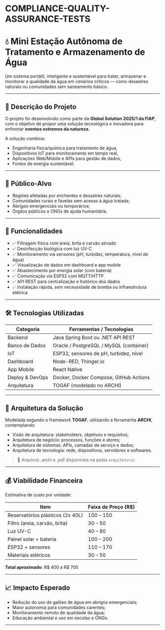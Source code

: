 # COMPLIANCE-QUALITY-ASSURANCE-TESTS
# 💧 Mini Estação Autônoma de Tratamento e Armazenamento de Água

Um sistema portátil, inteligente e sustentável para tratar, armazenar e monitorar a qualidade da água em cenários críticos — como desastres naturais ou comunidades sem saneamento básico.

---

## 🧠 Descrição do Projeto

O projeto foi desenvolvido como parte da **Global Solution 2025/1 da FIAP**, com o objetivo de propor uma solução tecnológica e inovadora para enfrentar **eventos extremos da natureza**.

A solução combina:
- Engenharia física/química para tratamento de água,
- Dispositivos IoT para monitoramento em tempo real,
- Aplicações Web/Mobile e APIs para gestão de dados,
- Fontes de energia sustentável.

---

## 🎯 Público-Alvo

- Regiões afetadas por enchentes e desastres naturais;
- Comunidades rurais e favelas sem acesso à água tratada;
- Abrigos emergenciais ou temporários;
- Órgãos públicos e ONGs de ajuda humanitária.

---

## 🌟 Funcionalidades

- ✅ Filtragem física com areia, brita e carvão ativado
- ✅ Desinfecção biológica com luz UV-C
- ✅ Monitoramento via sensores (pH, turbidez, temperatura, nível de água)
- ✅ Visualização de dados em dashboard e app mobile
- ✅ Abastecimento por energia solar (com bateria)
- ✅ Comunicação via ESP32 com MQTT/HTTP
- ✅ API REST para centralização e histórico dos dados
- ✅ Instalação rápida, sem necessidade de bomba ou infraestrutura elétrica

---

## 🛠️ Tecnologias Utilizadas

| Categoria                  | Ferramentas / Tecnologias               |
|---------------------------|-----------------------------------------|
| Backend                   | Java Spring Boot ou .NET API REST       |
| Banco de Dados            | Oracle / PostgreSQL / MySQL (container) |
| IoT                      | ESP32, sensores de pH, turbidez, nível  |
| Dashboard                 | Node-RED, Thinger.io                    |
| App Mobile                | React Native                            |
| Deploy & DevOps           | Docker, Docker Compose, GitHub Actions  |
| Arquitetura               | TOGAF (modelado no ARCHI)               |

---

## 🧪 Arquitetura da Solução

Modelada segundo o framework **TOGAF**, utilizando a ferramenta **ARCHI**, contemplando:

- Visão de arquitetura: stakeholders, objetivos e requisitos;
- Arquitetura de negócio: processos, funções e atores;
- Arquitetura de sistemas: APIs, camadas de serviço e dados;
- Arquitetura de tecnologia: rede, dispositivos, servidores e softwares.

> 📁 Arquivos .archi e .pdf disponíveis na pasta `arquitetura/`.

---

## 💰 Viabilidade Financeira

Estimativa de custo por unidade:

| Item                                  | Faixa de Preço (R$) |
|---------------------------------------|----------------------|
| Reservatórios plásticos (2x 40L)      | 100 – 150            |
| Filtro (areia, carvão, brita)         | 30 – 50              |
| Luz UV-C                              | 40 – 80              |
| Painel solar + bateria                | 100 – 200            |
| ESP32 + sensores                      | 110 – 170            |
| Materiais elétricos                   | 30 – 50              |

**Total aproximado:** R$ 400 a R$ 700

---

## 📈 Impacto Esperado

- Redução do uso de galões de água em abrigos emergenciais;
- Maior autonomia para comunidades carentes;
- Monitoramento remoto de qualidade da água;
- Educação ambiental e uso em escolas e ONGs.

---
